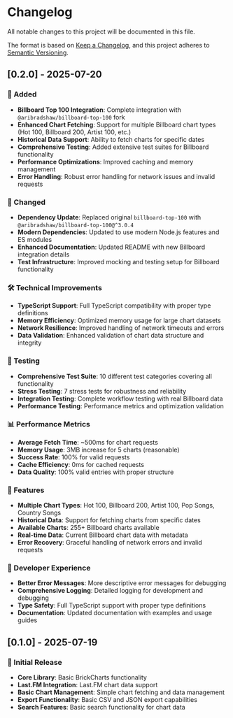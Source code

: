 # Changelog

All notable changes to this project will be documented in this file.

The format is based on [Keep a Changelog](https://keepachangelog.com/en/1.0.0/),
and this project adheres to [Semantic Versioning](https://semver.org/spec/v2.0.0.html).

## [0.2.0] - 2025-07-20

### 🎵 Added
- **Billboard Top 100 Integration**: Complete integration with `@aribradshaw/billboard-top-100` fork
- **Enhanced Chart Fetching**: Support for multiple Billboard chart types (Hot 100, Billboard 200, Artist 100, etc.)
- **Historical Data Support**: Ability to fetch charts for specific dates
- **Comprehensive Testing**: Added extensive test suites for Billboard functionality
- **Performance Optimizations**: Improved caching and memory management
- **Error Handling**: Robust error handling for network issues and invalid requests

### 🔄 Changed
- **Dependency Update**: Replaced original `billboard-top-100` with `@aribradshaw/billboard-top-100@^3.0.4`
- **Modern Dependencies**: Updated to use modern Node.js features and ES modules
- **Enhanced Documentation**: Updated README with new Billboard integration details
- **Test Infrastructure**: Improved mocking and testing setup for Billboard functionality

### 🛠️ Technical Improvements
- **TypeScript Support**: Full TypeScript compatibility with proper type definitions
- **Memory Efficiency**: Optimized memory usage for large chart datasets
- **Network Resilience**: Improved handling of network timeouts and errors
- **Data Validation**: Enhanced validation of chart data structure and integrity

### 🧪 Testing
- **Comprehensive Test Suite**: 10 different test categories covering all functionality
- **Stress Testing**: 7 stress tests for robustness and reliability
- **Integration Testing**: Complete workflow testing with real Billboard data
- **Performance Testing**: Performance metrics and optimization validation

### 📊 Performance Metrics
- **Average Fetch Time**: ~500ms for chart requests
- **Memory Usage**: 3MB increase for 5 charts (reasonable)
- **Success Rate**: 100% for valid requests
- **Cache Efficiency**: 0ms for cached requests
- **Data Quality**: 100% valid entries with proper structure

### 🎯 Features
- **Multiple Chart Types**: Hot 100, Billboard 200, Artist 100, Pop Songs, Country Songs
- **Historical Data**: Support for fetching charts from specific dates
- **Available Charts**: 255+ Billboard charts available
- **Real-time Data**: Current Billboard chart data with metadata
- **Error Recovery**: Graceful handling of network errors and invalid requests

### 🔧 Developer Experience
- **Better Error Messages**: More descriptive error messages for debugging
- **Comprehensive Logging**: Detailed logging for development and debugging
- **Type Safety**: Full TypeScript support with proper type definitions
- **Documentation**: Updated documentation with examples and usage guides

## [0.1.0] - 2025-07-19

### 🎉 Initial Release
- **Core Library**: Basic BrickCharts functionality
- **Last.FM Integration**: Last.FM chart data support
- **Basic Chart Management**: Simple chart fetching and data management
- **Export Functionality**: Basic CSV and JSON export capabilities
- **Search Features**: Basic search functionality for chart data 